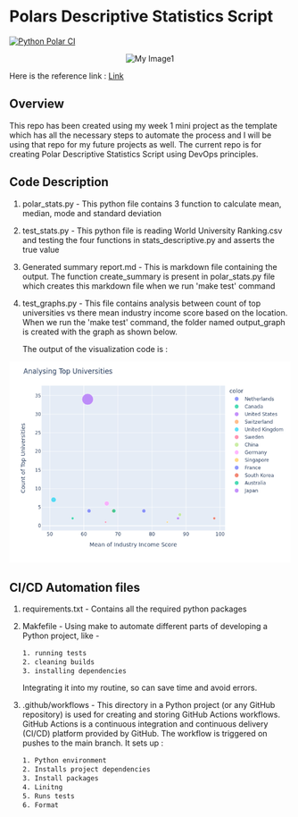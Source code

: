 # Polars Descriptive Statistics Script

 [![Python Polar CI](https://github.com/nogibjj/IDS-Week3_MiniProject_us26/actions/workflows/main.yml/badge.svg)](https://github.com/nogibjj/IDS-Week3_MiniProject_us26/actions/workflows/main.yml)

<p align="center">
  <img width="650" src="https://pypi-camo.global.ssl.fastly.net/6ee1fcdd8ef06e75b8a1d0bedceaa9faad6c093a/68747470733a2f2f7261772e67697468756275736572636f6e74656e742e636f6d2f706f6c612d72732f706f6c6172732d7374617469632f6d61737465722f6c6f676f732f706f6c6172735f6769746875625f6c6f676f5f726563745f6461726b5f6e616d652e737667" alt="My Image1">
</p>

Here is the reference link : [Link]([https://www.google.com](https://www.pola.rs))

## Overview

This repo has been created using my week 1 mini project as the template which has all the necessary steps to automate the process and I will be using that repo for my future projects as well. The current repo is for creating Polar Descriptive Statistics Script using DevOps principles.


## Code Description

1. polar_stats.py - This python file contains 3 function to calculate mean, median, mode and standard deviation
2. test_stats.py - This python file is reading World University Ranking.csv and testing the four functions in stats_descriptive.py and asserts the true value
3. Generated summary report.md - This is markdown file containing the output. The function create_summary is present in polar_stats.py file which creates this markdown file when we run 'make test' command
4. test_graphs.py - This file contains analysis between count of top universities vs there mean industry income score based on the location. When we run the 'make test' command, the folder named output_graph is created with the graph as shown below.

   The output of the visualization code is  :

<p align="center">
  <img width="650" src="https://github.com/nogibjj/IDS-Week3_MiniProject_us26/blob/main/output_graph/visualization.png" alt="My Image1">
</p>

## CI/CD Automation files

1. requirements.txt - Contains all the required python packages
2. Makfefile - Using make to automate different parts of developing a Python project, like -
   
       1. running tests
       2. cleaning builds
       3. installing dependencies
   
   Integrating it into my routine, so can save time and avoid errors.
   
5. .github/workflows - This directory in a Python project (or any GitHub repository) is used for creating and storing GitHub Actions workflows. GitHub Actions is a continuous integration and continuous delivery                           (CI/CD) platform provided by GitHub. The workflow is triggered on pushes to the main branch. It sets up :
   
       1. Python environment
       2. Installs project dependencies
       3. Install packages
       4. Linitng
       5. Runs tests
       6. Format

